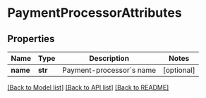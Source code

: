 # PaymentProcessorAttributes

## Properties
Name | Type | Description | Notes
------------ | ------------- | ------------- | -------------
**name** | **str** | Payment-processor&#x60;s name | [optional] 

[[Back to Model list]](../README.md#documentation-for-models) [[Back to API list]](../README.md#documentation-for-api-endpoints) [[Back to README]](../README.md)



